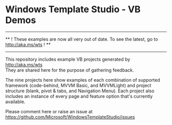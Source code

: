 # Windows Template Studio - VB Demos

---

** ! These examples are now all very out of date. To see the latest, go to http://aka.ms/wts ! **

---

This repository includes example VB projects generated by http://aka.ms/wts   
They are shared here for the purpose of gathering feedback. 

The nine projects here show examples of each combination of supported framework (code-behind, MVVM Basic, and MVVMLight) and project structure (blank, pivot & tabs, and Navigation Menu).
Each project also includes an instance of every page and feature option that's currently available.

Please comment here or raise an issue at https://github.com/Microsoft/WindowsTemplateStudio/issues
